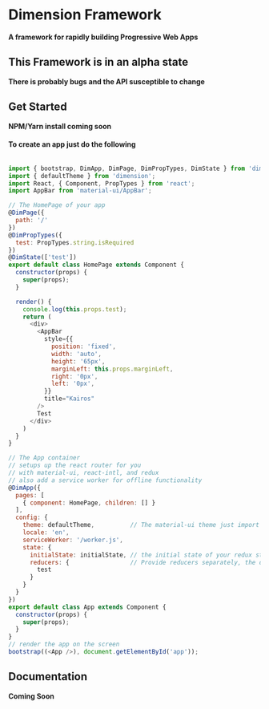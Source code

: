 # Dimension Framework
**A framework for rapidly building Progressive Web Apps**

## This Framework is in an alpha state
**There is probably bugs and the API susceptible to change**

## Get Started
**NPM/Yarn install coming soon**

#### To create an app just do the following
```javascript

import { bootstrap, DimApp, DimPage, DimPropTypes, DimState } from 'dimension';
import { defaultTheme } from 'dimension';
import React, { Component, PropTypes } from 'react';
import AppBar from 'material-ui/AppBar';

// The HomePage of your app
@DimPage({
  path: '/'
})
@DimPropTypes({
  test: PropTypes.string.isRequired
})
@DimState(['test'])
export default class HomePage extends Component {
  constructor(props) {
    super(props);
  }

  render() {
    console.log(this.props.test);
    return (
      <div>
        <AppBar
          style={{
            position: 'fixed',
            width: 'auto',
            height: '65px',
            marginLeft: this.props.marginLeft,
            right: '0px',
            left: '0px',
          }}
          title="Kairos"
        />
        Test
      </div>
    )
  }
}

// The App container
// setups up the react router for you
// with material-ui, react-intl, and redux
// also add a service worker for offline functionality
@DimApp({
  pages: [
    { component: HomePage, children: [] }
  ],
  config: {
    theme: defaultTheme,          // The material-ui theme just import the default one or create your own
    locale: 'en',
    serviceWorker: '/worker.js',
    state: {
      initialState: initialState, // the initial state of your redux store
      reducers: {                 // Provide reducers separately, the decorator will combine them for you
        test
      }
    }
  }
})
export default class App extends Component {
  constructor(props) {
    super(props);
  }
}
// render the app on the screen
bootstrap((<App />), document.getElementById('app'));

```

## Documentation
**Coming Soon**